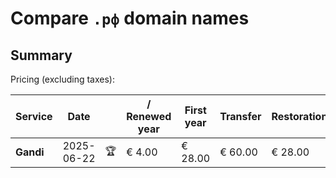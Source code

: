 # Compare `.рф` domain names

## Summary

Pricing (excluding taxes):

| Service | Date |  | / Renewed year | First year | Transfer | Restoration |
|--|--|--|--|--|--|--|
| **Gandi** | 2025-06-22 | 🏆 | € 4.00 | € 28.00 | € 60.00 | € 28.00 |
